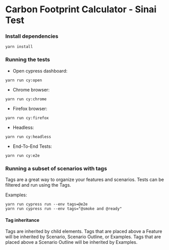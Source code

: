 # Carbon Footprint Calculator - Sinai Test

### Install dependencies
```
yarn install
```
### Running the tests
- Open cypress dashboard:
```
yarn run cy:open
```
- Chrome browser:
```
yarn run cy:chrome
```
- Firefox browser:
```
yarn run cy:firefox
```
- Headless:
```
yarn run cy:headless
```
- End-To-End Tests:
```
yarn run cy:e2e
```

### Running a subset of scenarios with tags
Tags are a great way to organize your features and scenarios.
Tests can be filtered and run using the Tags.

Examples:
```
yarn run cypress run --env tags=@e2e
yarn run cypress run --env tags="@smoke and @ready"
```

#### Tag inheritance
Tags are inherited by child elements. Tags that are placed above a Feature will be inherited by Scenario, Scenario Outline, or Examples. Tags that are placed above a Scenario Outline will be inherited by Examples.
